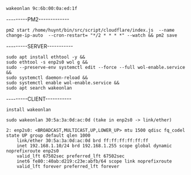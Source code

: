     wakeonlan 9c:6b:00:0a:ed:1f

---------PM2-------------


    pm2 start /home/huynt/bin/src/script/cloudflare/index.js  --name change-ip-auto  --cron-restart= "*/2 * * * *" --watch && pm2 save


---------SERVER-----------


    sudo apt install ethtool -y &&
    sudo ethtool -s enp2s0 wol g &&
    sudo --preserve-env systemctl edit --force --full wol-enable.service &&
    sudo systemctl daemon-reload &&
    sudo systemctl enable wol-enable.service &&
    sudo apt search wakeonlan


---------CLIENT-----------


    install wakeonlan

    sudo wakeonlan 30:5a:3a:0d:ac:0d (take in enp2s0 -> link/ether)

    2: enp2s0: <BROADCAST,MULTICAST,UP,LOWER_UP> mtu 1500 qdisc fq_codel state UP group default qlen 1000
        link/ether 30:5a:3a:0d:ac:0d brd ff:ff:ff:ff:ff:ff
        inet 192.168.1.10/24 brd 192.168.1.255 scope global dynamic noprefixroute enp2s0
        valid_lft 67502sec preferred_lft 67502sec
        inet6 fe80::40ab:d219:c23e:abfb/64 scope link noprefixroute 
        valid_lft forever preferred_lft forever



